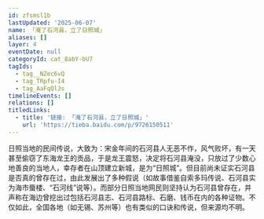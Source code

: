 ```yaml
---
id: zfsmsl1b
lastUpdated: '2025-06-07'
name: 「淹了石河县，立了日照城」
aliases: []
layer: 4
eventDate: null
categoryId: cat_8abY-bU7
tagIds:
  - tag__NZec6vQ
  - tag_TRpfu-I4
  - tag_AaFqQlJs
timelineEvents: []
relations: []
titledLinks:
  - title: '链接: 「淹了石河县，立了日照城」'
    url: 'https://tieba.baidu.com/p/9726150511'
---
```

日照当地的民间传说，大致为：宋金年间的石河县人无恶不作，风气败坏，有一天甚至偷窃了东海龙王的贡品，于是龙王震怒，决定将石河县淹没，只放过了少数心地善良的当地人，幸存者在山顶建立新城，是为“日照城”。但目前尚未证实石河县是否真的曾存在过，由此发展出了多种假说（如故事借鉴自索多玛传说、石河县实为海市蜃楼、“石河线”说等）。而部分日照当地网民则坚持认为石河县曾存在，并声称在海边曾挖出过包括石河县志、石河县路标、石磨、钱币在内的各种证物。不仅如此，全国各地（如无锡、苏州等）也有类似的口诀和传说，但来源均不明。
